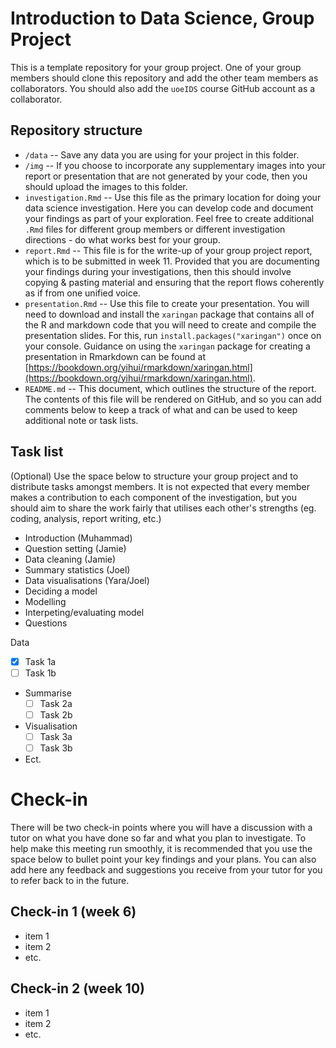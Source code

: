 # Introduction to Data Science, Group Project

This is a template repository for your group project. One of your group members should clone this repository and add the other team members as collaborators. You should also add the `uoeIDS` course GitHub account as a collaborator.

## Repository structure

- `/data` -- Save any data you are using for your project in this folder.
- `/img` -- If you choose to incorporate any supplementary images into your report or presentation that are not generated by your code, then you should upload the images to this folder.
- `investigation.Rmd` -- Use this file as the primary location for doing your data science investigation. Here you can develop code and document your findings as part of your exploration. Feel free to create additional `.Rmd` files for different group members or different investigation directions - do what works best for your group. 
- `report.Rmd` -- This file is for the write-up of your group project report, which is to be submitted in week 11. Provided that you are documenting your findings during your investigations, then this should involve copying & pasting material and ensuring that the report flows coherently as if from one unified voice.
- `presentation.Rmd` -- Use this file to create your presentation. You will need to download and install the `xaringan` package that contains all of the R and markdown code that you will need to create and compile the presentation slides. For this, run `install.packages("xaringan")` once on your console. Guidance on using the `xaringan` package for creating a presentation in Rmarkdown can be found at [https://bookdown.org/yihui/rmarkdown/xaringan.html](https://bookdown.org/yihui/rmarkdown/xaringan.html).
- `README.md` -- This document, which outlines the structure of the report. The contents of this file will be rendered on GitHub, and so you can add comments below to keep a track of what  and can be used to keep additional note or task lists.

## Task list

(Optional) Use the space below to structure your group project and to distribute tasks amongst members. It is not expected that every member makes a contribution to each component of the investigation, but you should aim to share the work fairly that utilises each other's strengths (eg. coding, analysis, report writing, etc.)

- Introduction (Muhammad)
- Question setting (Jamie)
- Data cleaning (Jamie)
- Summary statistics (Joel)
- Data visualisations (Yara/Joel)
- Deciding a model
- Modelling
- Interpeting/evaluating model
- Questions




Data
  - [x] Task 1a
  - [ ] Task 1b 
- Summarise
  - [ ] Task 2a
  - [ ] Task 2b
- Visualisation
  - [ ] Task 3a
  - [ ] Task 3b
- Ect.

# Check-in

There will be two check-in points where you will have a discussion with a tutor on what you have done so far and what you plan to investigate. To help make this meeting run smoothly, it is recommended that you use the space below to bullet point your key findings and your plans. You can also add here any feedback and suggestions you receive from your tutor for you to refer back to in the future.

## Check-in 1 (week 6)

- item 1
- item 2
- etc.

## Check-in 2 (week 10)

- item 1
- item 2
- etc.
